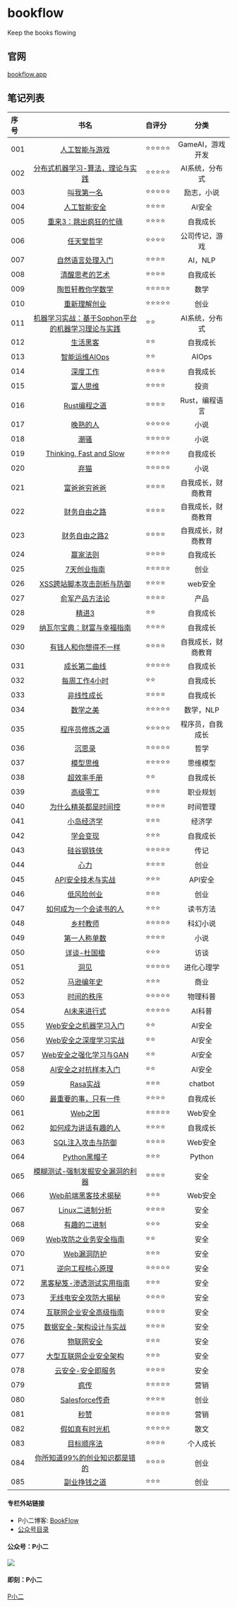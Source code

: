 # bookflow

Keep the books flowing


## 官网

[bookflow.app](https://bookflow.app) 


## 笔记列表


| 序号 | 书名 |  自评分   |   分类   |
|:--  |:--: | :--------  |  :----------:  |
| 001 | [人工智能与游戏](https://web.okjike.com/originalPost/6284c15c360fb4affaec764e) | ⭐⭐⭐⭐⭐ | GameAI，游戏开发 |
| 002 | [分布式机器学习-算法，理论与实践](https://web.okjike.com/originalPost/628614f7150c9c7214696b32) | ⭐⭐⭐⭐⭐ | AI系统，分布式 |
| 003 | [叫我第一名](https://web.okjike.com/originalPost/628746cc824db9fe33ffcf1e) | ⭐⭐⭐⭐⭐ | 励志，小说 |
| 004 | [人工智能安全](https://web.okjike.com/originalPost/62887fa8360fb4affa99e4cd) | ⭐⭐⭐⭐ | AI安全 |
| 005 | [重来3：跳出疯狂的忙碌](https://web.okjike.com/originalPost/628a3d365687956af6116008) | ⭐⭐⭐⭐ | 自我成长  |
| 006 | [任天堂哲学](https://web.okjike.com/originalPost/628b7a7c360fb4affaf54f10) | ⭐⭐⭐⭐ | 公司传记，游戏 |
| 007 | [自然语言处理入门](https://web.okjike.com/originalPost/628ce1473204b6c2a3842cca) | ⭐⭐⭐⭐ | AI，NLP |
| 008 | [清醒思考的艺术](https://web.okjike.com/originalPost/628e3ed715d57c616da553f0) | ⭐⭐⭐⭐| 自我成长 |
| 009 | [陶哲轩教你学数学](https://web.okjike.com/originalPost/628f95344c2cdab753b6e868) | ⭐⭐⭐⭐⭐| 数学 |
| 010 | [重新理解创业](https://web.okjike.com/originalPost/6290d740af16fd2fab490cd8) | ⭐⭐⭐⭐⭐ | 创业 |
| 011 | [机器学习实战：基于Sophon平台的机器学习理论与实践](https://web.okjike.com/originalPost/62923da6b84baea1371b7591) | ⭐⭐ | AI系统，分布式 |
| 012 | [生活黑客](https://web.okjike.com/originalPost/629375d1b8cbf13265c7d886) | ⭐⭐ | 自我成长 |
| 013 | [智能运维AIOps](https://web.okjike.com/originalPost/6294d2166cfa4df52c927bda) | ⭐⭐| AIOps |
| 014 | [深度工作](https://web.okjike.com/originalPost/629625c30bdc073ee4e16152) | ⭐⭐⭐⭐ | 自我成长 |
| 015 | [富人思维](https://web.okjike.com/originalPost/629779423a3b6ee7859019f6) | ⭐⭐⭐⭐ | 投资 |
| 016 | [Rust编程之道](https://web.okjike.com/originalPost/6298d62718e5b812db045c08) | ⭐⭐⭐⭐ | Rust，编程语言 |
| 017 | [晚熟的人](https://web.okjike.com/originalPost/629aa95ded2bbb4c1cb39ad2) | ⭐⭐⭐⭐⭐ | 小说 |
| 018 | [潮骚](https://web.okjike.com/originalPost/629b2034bea23da6f2df5729) | ⭐⭐⭐⭐⭐ | 小说 |
| 019 | [Thinking, Fast and Slow](https://web.okjike.com/originalPost/629cadaaed2bbb4c1cb20dd0) | ⭐⭐⭐⭐⭐ | 自我成长 |
| 020 | [弃猫](https://web.okjike.com/originalPost/629e18fb844f69eee50fb305) | ⭐⭐⭐⭐⭐ | 小说 |
| 021 | [富爸爸穷爸爸](https://web.okjike.com/originalPost/629f5ed268ccce20917c5162) | ⭐⭐⭐⭐ | 自我成长，财商教育 |
| 022 | [财务自由之路](https://web.okjike.com/originalPost/62a0b34f7891f09e79fca5f1) | ⭐⭐⭐⭐ | 自我成长，财商教育 |
| 023 | [财务自由之路2](https://web.okjike.com/originalPost/62a2003601af75327127eb9f) | ⭐⭐⭐⭐ | 自我成长，财商教育  |
| 024 | [赢家法则](https://web.okjike.com/originalPost/62a355de7dce9ac6d65a69a1) | ⭐⭐⭐⭐ | 自我成长 |
| 025 | [7天创业指南](https://web.okjike.com/originalPost/62a4afebed3311040f6f8cfc) | ⭐⭐⭐⭐⭐ | 创业 |
| 026 | [XSS跨站脚本攻击剖析与防御](https://web.okjike.com/originalPost/62a5fb7868ccce20917997a6) | ⭐⭐⭐⭐ | web安全 |
| 027 | [俞军产品方法论](https://web.okjike.com/originalPost/62a746dd72d5ee334d31b945) | ⭐⭐⭐⭐ | 产品 |
| 028 | [精进3](https://web.okjike.com/originalPost/62a89c41564bf056459229eb) | ⭐⭐ | 自我成长 |
| 029 | [纳瓦尔宝典：财富与幸福指南](https://web.okjike.com/originalPost/62a9ea93eab55b0a2e9a677c) | ⭐⭐⭐⭐ | 自我成长 |
| 030 | [有钱人和你想得不一样](https://web.okjike.com/originalPost/62ab2fde7891f09e79b193cf) | ⭐⭐⭐⭐ | 自我成长，财商教育|
| 031 | [成长第二曲线](https://web.okjike.com/originalPost/62ac8cf20d0f59604e209087) | ⭐⭐⭐⭐⭐ | 自我成长|
| 032 | [每周工作4小时](https://web.okjike.com/originalPost/62adf1b236a68df9eabadc9e) | ⭐⭐ | 自我成长|
| 033 | [非线性成长](https://web.okjike.com/originalPost/62af27821db0c38bc3ec3666) | ⭐⭐⭐⭐ | 自我成长|
| 034 | [数学之美](https://web.okjike.com/originalPost/62b06b286825c2360eab36d1) | ⭐⭐⭐⭐⭐ | 数学，NLP|
| 035 | [程序员修炼之道](https://web.okjike.com/originalPost/62b1a2db7db2c5099750adb6) | ⭐⭐⭐⭐⭐ | 程序员，自我成长|
| 036 | [沉思录](https://web.okjike.com/originalPost/62b32ebcd85791b65869ca35) | ⭐⭐⭐⭐⭐ | 哲学|
| 037 | [模型思维](https://web.okjike.com/originalPost/62b47ad325bd79f175a3168d) | ⭐⭐⭐⭐⭐ | 思维模型 |
| 038 | [超效率手册](https://web.okjike.com/originalPost/62b5d5b8fcbed5738c90e007) | ⭐⭐ | 自我成长|
| 039 | [高级零工](https://web.okjike.com/originalPost/62b72b1b057d8df28583d8f5) | ⭐⭐⭐ | 职业规划|
| 040 | [为什么精英都是时间控](https://web.okjike.com/originalPost/62b87dbc057d8df2851e76ad) | ⭐⭐⭐⭐ | 时间管理|
| 041 | [小岛经济学](https://web.okjike.com/originalPost/62b9cbe6fcbed5738c5b46a2) | ⭐⭐⭐ | 经济学|
| 042 | [学会变现](https://web.okjike.com/originalPost/62bb23254fa99449a318cc03) | ⭐⭐⭐ | 自我成长|
| 043 | [硅谷钢铁侠](https://web.okjike.com/originalPost/62bc725c057d8df285e1b58c) | ⭐⭐⭐⭐⭐ | 传记 |
| 044 | [心力](https://web.okjike.com/originalPost/62bdc13d394a9e6bdc2994a0) | ⭐⭐⭐⭐ | 创业|
| 045 | [API安全技术与实战](https://web.okjike.com/originalPost/62bf01673bb6d65b3734612e) | ⭐⭐⭐ | API安全 |
| 046 | [低风险创业](https://web.okjike.com/originalPost/62c0535e13392561e4ec7bbf) | ⭐⭐⭐ | 创业|
| 047 | [如何成为一个会读书的人](https://web.okjike.com/originalPost/62c1aefff2ea96cb164bf3d8) | ⭐⭐⭐ | 读书方法 |
| 048 | [乡村教师](https://web.okjike.com/originalPost/62c2ed6313392561e410f2e0) | ⭐⭐⭐⭐⭐ | 科幻小说 |
| 049 | [第一人称单数](https://web.okjike.com/originalPost/62c440d720c97a5834b3131c) | ⭐⭐⭐⭐ | 小说|
| 050 | [详谈-杜国楹](https://web.okjike.com/originalPost/62c5831564e26c298c78430b) | ⭐⭐⭐ | 访谈 |
| 051 | [洞见](https://web.okjike.com/originalPost/62c6f62620c97a5834e92f09) | ⭐⭐⭐⭐⭐  | 进化心理学 |
| 052 | [马逊编年史](https://web.okjike.com/originalPost/62c8371cbc1e62b1f04ae12e) | ⭐⭐⭐ | 商业|
| 053 | [时间的秩序](https://web.okjike.com/originalPost/62c948d63b18de011c0b5226) | ⭐⭐⭐⭐⭐ | 物理科普 |
| 054 | [AI未来进行式](https://web.okjike.com/originalPost/62caed95ac44c2672ba34be4) | ⭐⭐⭐⭐⭐ | AI科普 |
| 055 | [Web安全之机器学习入门](https://web.okjike.com/originalPost/62cc36d2e13e61e78bd11e13) | ⭐⭐ | AI安全 |
| 056 | [Web安全之深度学习实战](https://web.okjike.com/originalPost/62cd8686d0e7dbce4213bcc2) | ⭐⭐ | AI安全 |
| 057 | [Web安全之强化学习与GAN](https://web.okjike.com/originalPost/62cedcc19e9ddfc1cbf50f7d) | ⭐⭐ | AI安全 |
| 058 | [AI安全之对抗样本入门](https://web.okjike.com/originalPost/62cff754100bbd18399ed2ad) | ⭐⭐ | AI安全 |
| 059 | [Rasa实战](https://web.okjike.com/originalPost/62d17ddd607b66816db84716) | ⭐⭐⭐ | chatbot |
| 060 | [最重要的事，只有一件](https://web.okjike.com/originalPost/62d2ded6c0223ae247413a2a) | ⭐⭐⭐⭐ | 自我成长 |
| 061 | [Web之困](https://web.okjike.com/originalPost/62d4246338e922818a727e61) | ⭐⭐⭐⭐⭐ | Web安全 |
| 062 | [如何成为讲话有趣的人](https://web.okjike.com/originalPost/62d56b93476d008e51bc13df) | ⭐⭐⭐⭐  |  自我成长 |
| 063 | [SQL注入攻击与防御](https://web.okjike.com/originalPost/62d6c83598ada74367987c68) | ⭐⭐⭐⭐ | Web安全 |
| 064 | [Python黑帽子](https://web.okjike.com/originalPost/62d800bd7fa7eb3b69ba6831) | ⭐⭐⭐ | Python |
| 065 | [模糊测试-强制发掘安全漏洞的利器](https://web.okjike.com/originalPost/62d94bd087ca8fbd1c3ae490) | ⭐⭐⭐⭐ | 安全 |
| 066 | [Web前端黑客技术揭秘](https://web.okjike.com/originalPost/62daadebaa2677e53421454a) | ⭐⭐⭐ | Web安全 |
| 067 | [Linux二进制分析](https://web.okjike.com/originalPost/62dc0e2cf092778410d36b1d) | ⭐⭐⭐⭐ | 安全 |
| 068 | [有趣的二进制](https://web.okjike.com/originalPost/62dd6416fdb7b727b8f05f53) | ⭐⭐⭐ | 安全 |
| 069 | [Web攻防之业务安全指南](https://web.okjike.com/originalPost/62deb6cc85510d401dc675d2) | ⭐⭐ | 安全 |
| 070 | [Web漏洞防护](https://web.okjike.com/originalPost/62dfd48e289cd24e21fc620b) | ⭐⭐⭐ | 安全 |
| 071 | [逆向工程核心原理](https://web.okjike.com/originalPost/62e158288a9205a2296e5ef4) | ⭐⭐⭐⭐⭐ | 安全 |
| 072 | [黑客秘笈-渗透测试实用指南](https://web.okjike.com/originalPost/62e293b5fcb066c1c77161e8) | ⭐⭐⭐ | 安全 |
| 073 | [无线电安全攻防大揭秘](https://web.okjike.com/originalPost/62e3e293afe605d7c5523720) | ⭐⭐⭐⭐ | 安全 |
| 074 | [互联网企业安全高级指南](https://web.okjike.com/originalPost/62e550d908f7a6218dcc55cd) | ⭐⭐⭐⭐ | 安全 |
| 075 | [数据安全-架构设计与实战](https://web.okjike.com/originalPost/62e6981685510d401d959c1f) | ⭐⭐⭐⭐ | 安全 |
| 076 | [物联网安全](https://web.okjike.com/originalPost/62e7f3a2b4dd6d3757761274) | ⭐⭐⭐ | 安全 |
| 077 | [大型互联网企业安全架构](https://web.okjike.com/originalPost/62e9258085510d401dd6f39d) | ⭐⭐⭐ | 安全 |
| 078 | [云安全-安全即服务](https://web.okjike.com/originalPost/62ea99282e55425e204eafcc) | ⭐⭐⭐⭐ | 安全 |
| 079 | [疯传](https://web.okjike.com/originalPost/62ebe462ed20d363a217f67f) | ⭐⭐⭐⭐⭐ | 营销 |
| 080 | [Salesforce传奇](https://web.okjike.com/originalPost/62ed3921ef5cb07b22290807) | ⭐⭐⭐⭐ | 创业 |
| 081 | [秒赞](https://web.okjike.com/originalPost/62ee89dfed20d363a25d717f) | ⭐⭐⭐⭐⭐ | 营销 |
| 082 | [假如真有时光机](https://web.okjike.com/originalPost/62efd9be2bfc336386c627c8) | ⭐⭐⭐⭐⭐ | 散文 |
| 083 | [目标顺序法](https://web.okjike.com/originalPost/62f1321d85510d401da7b38a) | ⭐⭐⭐⭐ | 个人成长 |
| 084 | [你所知道99%的创业知识都是错的](https://web.okjike.com/originalPost/62f2763642aa6b22f79f16cb) | ⭐⭐⭐⭐ | 创业 |
| 085 | [副业挣钱之道](https://web.okjike.com/originalPost/62f3d2dfbcf0367497cee2ac) | ⭐⭐⭐ | 创业 |


#### 专栏外站链接

- P小二博客: [BookFlow](https://pxiaoer.blog/category/bookflow/)
- [公众号目录](https://mp.weixin.qq.com/mp/appmsgalbum?__biz=MzAwNzc4MDgwNQ==&action=getalbum&album_id=1345462282264051712&scene=173#wechat_redirect)


#### 公众号：P小二
![](https://tva1.sinaimg.cn/large/00831rSTly1gcvj9w1tm8j309k09kt8n.jpg)


#### 即刻：P小二

[P小二](https://okjk.co/IEHolD)
